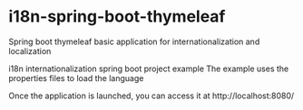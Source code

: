 # i18n-spring-boot-thymeleaf
Spring boot thymeleaf basic application for internationalization and localization

i18n internationalization spring boot project example 
The example uses the properties files to load the language

Once the application is launched, you can access it at http://localhost:8080/
